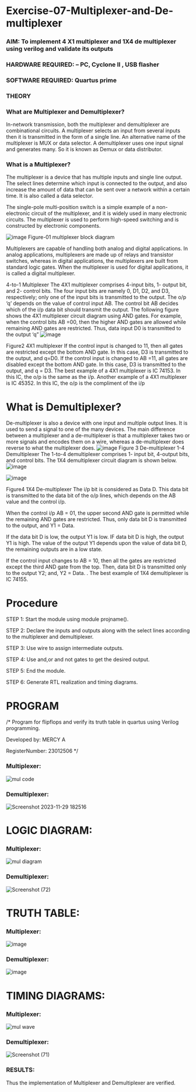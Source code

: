 # Exercise-07-Multiplexer-and-De-multiplexer
### AIM: To implement 4 X1 multiplexer and 1X4 de multiplexer using verilog and validate its outputs
### HARDWARE REQUIRED:  – PC, Cyclone II , USB flasher
### SOFTWARE REQUIRED:   Quartus prime
### THEORY 

### What are Multiplexer and Demultiplexer?
In-network transmission, both the multiplexer and demultiplexer are combinational circuits. A multiplexer selects an input from several inputs then it is transmitted in the form of a single line. An alternative name of the multiplexer is MUX or data selector. A demultiplexer uses one input signal and generates many. So it is known as Demux or data distributor.

### What is a Multiplexer?
The multiplexer is a device that has multiple inputs and single line output. The select lines determine which input is connected to the output, and also increase the amount of data that can be sent over a network within a certain time. It is also called a data selector.

The single-pole multi-position switch is a simple example of a non-electronic circuit of the multiplexer, and it is widely used in many electronic circuits. The multiplexer is used to perform high-speed switching and is constructed by electronic components.

![image](https://user-images.githubusercontent.com/36288975/170912485-73c395c7-23c0-4e78-a53d-a2f0d07d9662.png)
          Figure-01 multiplexer block diagram 

Multiplexers are capable of handling both analog and digital applications. In analog applications, multiplexers are made up of relays and transistor switches, whereas in digital applications, the multiplexers are built from standard logic gates. When the multiplexer is used for digital applications, it is called a digital multiplexer.

4-to-1 Multiplexer
The 4X1 multiplexer comprises 4-input bits, 1- output bit, and 2- control bits. The four input bits are namely 0, D1, D2, and D3, respectively; only one of the input bits is transmitted to the output. The o/p ‘q’ depends on the value of control input AB. The control bit AB decides which of the i/p data bit should transmit the output. The following figure shows the 4X1 multiplexer circuit diagram using AND gates. For example, when the control bits AB =00, then the higher AND gates are allowed while remaining AND gates are restricted. Thus, data input D0 is transmitted to the output ‘q”
![image](https://user-images.githubusercontent.com/36288975/170912568-3598c60a-5035-41f3-b0c4-ccedba13aca5.png)


Figure2 4X1 multiplexer 
If the control input is changed to 11, then all gates are restricted except the bottom AND gate. In this case, D3 is transmitted to the output, and q=D0. If the control input is changed to AB =11, all gates are disabled except the bottom AND gate. In this case, D3 is transmitted to the output, and q = D3. The best example of a 4X1 multiplexer is IC 74153. In this IC, the o/p is the same as the i/p. Another example of a 4X1 multiplexer is IC 45352. In this IC, the o/p is the compliment of the i/p


# What is Demultiplexer?
De-multiplexer is also a device with one input and multiple output lines. It is used to send a signal to one of the many devices. The main difference between a multiplexer and a de-multiplexer is that a multiplexer takes two or more signals and encodes them on a wire, whereas a de-multiplexer does reverse to what the multiplexer does.
![image](https://user-images.githubusercontent.com/36288975/170912606-a30e4b74-1726-4430-b245-2c3c3d9c232d.png)
Figure 3 De-multiplexer 
1-4 Demultiplexer
The 1-to-4 demultiplexer comprises 1- input bit, 4-output bits, and control bits. The 1X4 demultiplexer circuit diagram is shown below.![image](https://user-images.githubusercontent.com/36288975/170912683-00fb746a-1d45-4023-91d1-3a70b841073c.png)

![image](https://user-images.githubusercontent.com/36288975/170912741-7cbd52af-7e0d-4be3-b5c6-6fb9c4eca7c9.png)

Figure4 1X4 De-multiplexer 
The i/p bit is considered as Data D. This data bit is transmitted to the data bit of the o/p lines, which depends on the AB value and the control i/p.

When the control i/p AB = 01, the upper second AND gate is permitted while the remaining AND gates are restricted. Thus, only data bit D is transmitted to the output, and Y1 = Data.

If the data bit D is low, the output Y1 is low. IF data bit D is high, the output Y1 is high. The value of the output Y1 depends upon the value of data bit D, the remaining outputs are in a low state.

If the control input changes to AB = 10, then all the gates are restricted except the third AND gate from the top. Then, data bit D is transmitted only to the output Y2; and, Y2 = Data. . The best example of 1X4 demultiplexer is IC 74155.

 
 
# Procedure

STEP 1:
Start the module using module projname().

STEP 2:
Declare the inputs and outputs along with the select lines according to the multiplexer and demultiplexer.

STEP 3:
Use wire to assign intermediate outputs.

STEP 4:
Use and,or and not gates to get the desired output.

STEP 5:
End the module.

STEP 6:
Generate RTL realization and timing diagrams.



# PROGRAM 
/*
Program for flipflops  and verify its truth table in quartus using Verilog programming.


Developed by: MERCY A

RegisterNumber:  23012506
*/

### Multiplexer:

![mul code](https://github.com/mercyarulappan/Exercise-07-Multiplexer-and-De-multiplexer/assets/149233730/84b3c6ef-5ad5-4fe5-a1cf-5c231553a3ba)

### Demultiplexer:

![Screenshot 2023-11-29 182516](https://github.com/mercyarulappan/Exercise-07-Multiplexer-and-De-multiplexer/assets/149233730/1b9627dc-08a3-4763-adea-53f156f9d2fd)


#  LOGIC  DIAGRAM:

### Multiplexer:

![mul diagram](https://github.com/mercyarulappan/Exercise-07-Multiplexer-and-De-multiplexer/assets/149233730/50e805d1-3402-43be-9f30-7b1b9f3dacfb)

### Demultiplexer:

![Screenshot (72)](https://github.com/mercyarulappan/Exercise-07-Multiplexer-and-De-multiplexer/assets/149233730/d9f8d052-5eb4-4f3e-85f6-4c20c52a5c59)


# TRUTH TABLE:  

### Multiplexer:

![image](https://github.com/mercyarulappan/Exercise-07-Multiplexer-and-De-multiplexer/assets/149233730/cec03ac1-33b1-4569-8de2-77fd34eb6eef)

### Demultiplexer:

![image](https://github.com/mercyarulappan/Exercise-07-Multiplexer-and-De-multiplexer/assets/149233730/51646347-5036-4aa1-af57-9cfe2320fd26)

# TIMING DIAGRAMS:

### Multiplexer:

![mul wave](https://github.com/mercyarulappan/Exercise-07-Multiplexer-and-De-multiplexer/assets/149233730/e00d1eac-494a-4f08-a636-500e98137246)

### Demultiplexer:

![Screenshot (71)](https://github.com/mercyarulappan/Exercise-07-Multiplexer-and-De-multiplexer/assets/149233730/08fb6b5f-c0dd-41da-8b99-baf79ce21fc2)


### RESULTS:

Thus the implementation of Multiplexer and Demultiplexer are verified.
